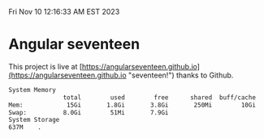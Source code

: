 Fri Nov 10 12:16:33 AM EST 2023

# Angular seventeen


This project is live at [https://angularseventeen.github.io](https://angularseventeen.github.io "seventeen!") thanks to Github.

```bash
System Memory
               total        used        free      shared  buff/cache   available
Mem:            15Gi       1.8Gi       3.8Gi       250Mi        10Gi        13Gi
Swap:          8.0Gi        51Mi       7.9Gi
System Storage
637M	.
```
```bash
